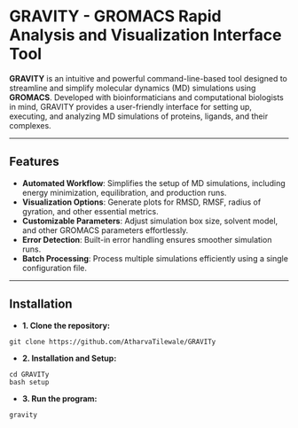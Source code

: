 # GRAVITY - GROMACS Rapid Analysis and Visualization Interface Tool

**GRAVITY** is an intuitive and powerful command-line-based tool designed to streamline and simplify molecular dynamics (MD) simulations using **GROMACS**. Developed with bioinformaticians and computational biologists in mind, GRAVITY provides a user-friendly interface for setting up, executing, and analyzing MD simulations of proteins, ligands, and their complexes.

---

## Features

- **Automated Workflow**: Simplifies the setup of MD simulations, including energy minimization, equilibration, and production runs.
- **Visualization Options**: Generate plots for RMSD, RMSF, radius of gyration, and other essential metrics.
- **Customizable Parameters**: Adjust simulation box size, solvent model, and other GROMACS parameters effortlessly.
- **Error Detection**: Built-in error handling ensures smoother simulation runs.
- **Batch Processing**: Process multiple simulations efficiently using a single configuration file.

---

## Installation
- **1. Clone the repository:**

```
git clone https://github.com/AtharvaTilewale/GRAVITy
```
- **2. Installation and Setup:**
```
cd GRAVITy
bash setup
````
- **3. Run the program:**
```
gravity
```
